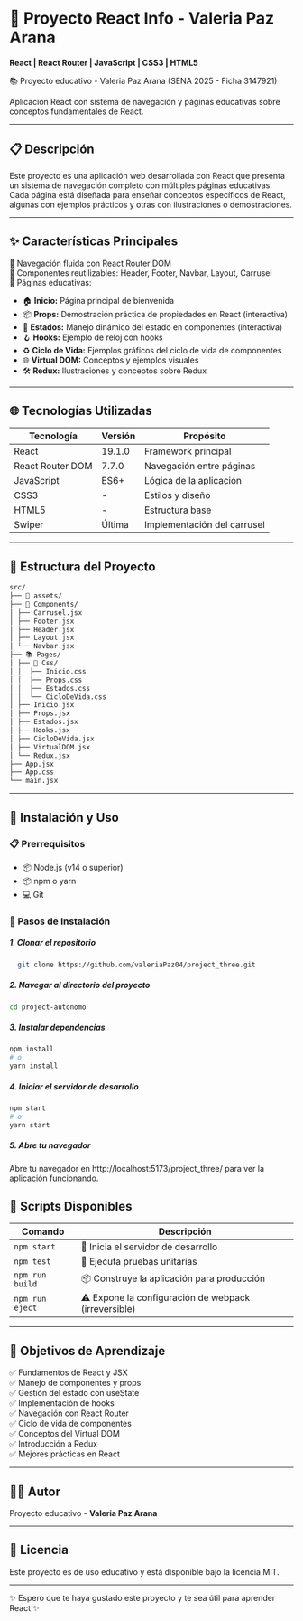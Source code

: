 # 🚀 Proyecto React Info - Valeria Paz Arana

**React | React Router | JavaScript | CSS3 | HTML5**

📚 Proyecto educativo - Valeria Paz Arana (SENA 2025 - Ficha 3147921)

Aplicación React con sistema de navegación y páginas educativas sobre conceptos fundamentales de React.

---

## 📋 Descripción

Este proyecto es una aplicación web desarrollada con React que presenta un sistema de navegación completo con múltiples páginas educativas. Cada página está diseñada para enseñar conceptos específicos de React, algunas con ejemplos prácticos y otras con ilustraciones o demostraciones.

---

## ✨ Características Principales

🧭 Navegación fluida con React Router DOM  
🔧 Componentes reutilizables: Header, Footer, Navbar, Layout, Carrusel  
📖 Páginas educativas:  
- 🏠 **Inicio:** Página principal de bienvenida  
- 📦 **Props:** Demostración práctica de propiedades en React (interactiva)  
- 🔄 **Estados:** Manejo dinámico del estado en componentes (interactiva)  
- 🪝 **Hooks:** Ejemplo de reloj con hooks  
- ♻️ **Ciclo de Vida:** Ejemplos gráficos del ciclo de vida de componentes  
- 🌐 **Virtual DOM:** Conceptos y ejemplos visuales  
- 🛠️ **Redux:** Ilustraciones y conceptos sobre Redux

---

## 🌐 Tecnologías Utilizadas

| Tecnología       | Versión    | Propósito |
|-----------------|-----------|-----------|
| React            | 19.1.0    | Framework principal |
| React Router DOM | 7.7.0     | Navegación entre páginas |
| JavaScript       | ES6+      | Lógica de la aplicación |
| CSS3             | -         | Estilos y diseño |
| HTML5            | -         | Estructura base |
| Swiper           | Última    | Implementación del carrusel |

---

## 📁 Estructura del Proyecto
```bash
src/
├── 🧩 assets/
├── 🧩 Components/
│ ├── Carrusel.jsx
│ ├── Footer.jsx
│ ├── Header.jsx
│ ├── Layout.jsx
│ └── Navbar.jsx
├── 📚 Pages/
│ ├── 🎨 Css/
│ │  ├── Inicio.css
│ │  ├── Props.css
│ │  ├── Estados.css
│ │  └── CicloDeVida.css
│ ├── Inicio.jsx
│ ├── Props.jsx
│ ├── Estados.jsx
│ ├── Hooks.jsx
│ ├── CicloDeVida.jsx
│ ├── VirtualDOM.jsx
│ └── Redux.jsx
├── App.jsx
├── App.css
└── main.jsx
```

---

## 🚀 Instalación y Uso

### 📋 Prerrequisitos

- 📦 Node.js (v14 o superior)  
- 📦 npm o yarn  
- 💻 Git  

### 🔧 Pasos de Instalación

##### 1. Clonar el repositorio
```bash
  git clone https://github.com/valeriaPaz04/project_three.git
```
##### 2. Navegar al directorio del proyecto
```bash
cd project-autonomo
```
##### 3. Instalar dependencias
```bash
npm install
# o
yarn install
```
##### 4. Iniciar el servidor de desarrollo
```bash
npm start
# o
yarn start
```
##### 5. Abre tu navegador
Abre tu navegador en http://localhost:5173/project_three/ para ver la aplicación funcionando.

## 📜 Scripts Disponibles

| Comando            | Descripción |
|-------------------|------------|
| `npm start`        | 🚀 Inicia el servidor de desarrollo |
| `npm test`         | 🧪 Ejecuta pruebas unitarias |
| `npm run build`    | 📦 Construye la aplicación para producción |
| `npm run eject`    | ⚠️ Expone la configuración de webpack (irreversible) |

---

## 🎯 Objetivos de Aprendizaje

✅ Fundamentos de React y JSX  
✅ Manejo de componentes y props  
✅ Gestión del estado con useState  
✅ Implementación de hooks  
✅ Navegación con React Router  
✅ Ciclo de vida de componentes  
✅ Conceptos del Virtual DOM  
✅ Introducción a Redux  
✅ Mejores prácticas en React  

---

## 👨‍💻 Autor

Proyecto educativo - **Valeria Paz Arana**  

---

## 📄 Licencia

Este proyecto es de uso educativo y está disponible bajo la licencia MIT.

---

✨ Espero que te haya gustado este proyecto y te sea útil para aprender React ✨
